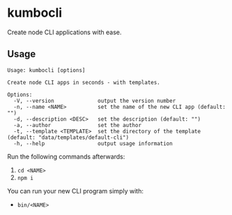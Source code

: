 # kumbocli

Create node CLI applications with ease.

## Usage

```
Usage: kumbocli [options]

Create node CLI apps in seconds - with templates.

Options:
  -V, --version              output the version number
  -n, --name <NAME>          set the name of the new CLI app (default: "")
  -d, --description <DESC>   set the description (default: "")
  -a, --author               set the author
  -t, --template <TEMPLATE>  set the directory of the template (default: "data/templates/default-cli")
  -h, --help                 output usage information
```

Run the following commands afterwards:

1. `cd <NAME>`
2. `npm i`

You can run your new CLI program simply with: 

- `bin/<NAME>`